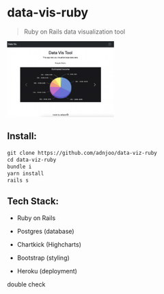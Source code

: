 # data-vis-ruby

> Ruby on Rails data visualization tool

[<img src="./scrn1.png" width='250'>](https://data-vis-ruby.herokuapp.com/)

## Install:

```
git clone https://github.com/adnjoo/data-viz-ruby
cd data-viz-ruby
bundle i
yarn install
rails s
```

## Tech Stack:

- Ruby on Rails

- Postgres (database)

- Chartkick (Highcharts)

- Bootstrap (styling)

- Heroku (deployment)



double check